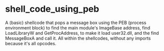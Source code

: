 # shell_code_using_peb
A (basic) shellcode that pops a message box using the PEB (process environment block) to find the main module's ImageBase address, find LoadLibraryW and GetProcAddress,
to make it load user32.dll, and the find MessageBoxA and call it. All within the shellcodes, without any imports because it's all opcodes.
